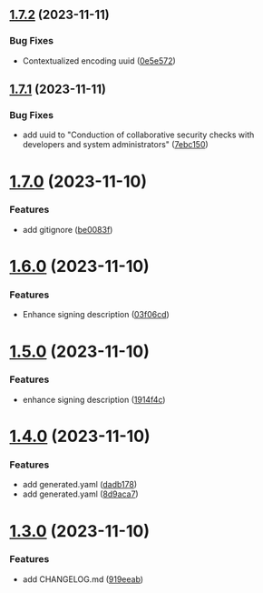 ## [1.7.2](https://github.com/devsecopsmaturitymodel/DevSecOps-MaturityModel-data/compare/v1.7.1...v1.7.2) (2023-11-11)


### Bug Fixes

* Contextualized encoding uuid ([0e5e572](https://github.com/devsecopsmaturitymodel/DevSecOps-MaturityModel-data/commit/0e5e572fc2365d8c4574f3262bf09d6659b4b46d))

## [1.7.1](https://github.com/devsecopsmaturitymodel/DevSecOps-MaturityModel-data/compare/v1.7.0...v1.7.1) (2023-11-11)


### Bug Fixes

* add uuid to "Conduction of collaborative security checks with developers and system administrators" ([7ebc150](https://github.com/devsecopsmaturitymodel/DevSecOps-MaturityModel-data/commit/7ebc150cb3fa9df2ac49e5b20a608ecdc2a2b98c))

# [1.7.0](https://github.com/devsecopsmaturitymodel/DevSecOps-MaturityModel-data/compare/v1.6.0...v1.7.0) (2023-11-10)


### Features

* add gitignore ([be0083f](https://github.com/devsecopsmaturitymodel/DevSecOps-MaturityModel-data/commit/be0083f406b8f161a2f7e810f38205d7b8423c04))

# [1.6.0](https://github.com/devsecopsmaturitymodel/DevSecOps-MaturityModel-data/compare/v1.5.0...v1.6.0) (2023-11-10)


### Features

* Enhance signing description ([03f06cd](https://github.com/devsecopsmaturitymodel/DevSecOps-MaturityModel-data/commit/03f06cd3f644f3603c52fbf7b34fefbf77825726))

# [1.5.0](https://github.com/devsecopsmaturitymodel/DevSecOps-MaturityModel-data/compare/v1.4.0...v1.5.0) (2023-11-10)


### Features

* enhance signing description ([1914f4c](https://github.com/devsecopsmaturitymodel/DevSecOps-MaturityModel-data/commit/1914f4c831ea98c87dbb396fc91bbaf479de58e7))

# [1.4.0](https://github.com/devsecopsmaturitymodel/DevSecOps-MaturityModel-data/compare/v1.3.0...v1.4.0) (2023-11-10)


### Features

* add generated.yaml ([dadb178](https://github.com/devsecopsmaturitymodel/DevSecOps-MaturityModel-data/commit/dadb1783e7de9e8496dfbb9586e0eb71d997daa7))
* add generated.yaml ([8d9aca7](https://github.com/devsecopsmaturitymodel/DevSecOps-MaturityModel-data/commit/8d9aca75935da33c4205b342f84cfb8eeeaadc57))

# [1.3.0](https://github.com/devsecopsmaturitymodel/DevSecOps-MaturityModel-data/compare/v1.2.0...v1.3.0) (2023-11-10)


### Features

* add CHANGELOG.md ([919eeab](https://github.com/devsecopsmaturitymodel/DevSecOps-MaturityModel-data/commit/919eeab72be37445c4f7e69a2e37f4761c0ba983))
